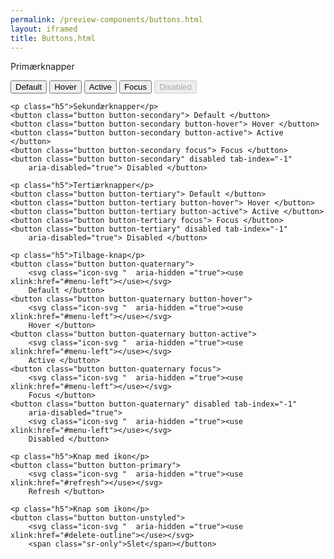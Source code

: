 ```yaml
--- 
permalink: /preview-components/buttons.html
layout: iframed 
title: Buttons.html
---
```

<div class="container pb-8">
    <p class="h5">Primærknapper</p>
    <button class="button button-primary"> Default </button>
    <button class="button button-primary button-hover"> Hover </button>
    <button class="button button-primary button-active"> Active </button>
    <button class="button button-primary focus"> Focus </button>
    <button class="button button-primary" disabled tab-index="-1"
        aria-disabled="true"> Disabled </button>

    <p class="h5">Sekundærknapper</p>
    <button class="button button-secondary"> Default </button>
    <button class="button button-secondary button-hover"> Hover </button>
    <button class="button button-secondary button-active"> Active </button>
    <button class="button button-secondary focus"> Focus </button>
    <button class="button button-secondary" disabled tab-index="-1"
        aria-disabled="true"> Disabled </button>

    <p class="h5">Tertiærknapper</p>
    <button class="button button-tertiary"> Default </button>
    <button class="button button-tertiary button-hover"> Hover </button>
    <button class="button button-tertiary button-active"> Active </button>
    <button class="button button-tertiary focus"> Focus </button>
    <button class="button button-tertiary" disabled tab-index="-1"
        aria-disabled="true"> Disabled </button>

    <p class="h5">Tilbage-knap</p>
    <button class="button button-quaternary">
        <svg class="icon-svg "  aria-hidden ="true"><use xlink:href="#menu-left"></use></svg>
        Default </button>
    <button class="button button-quaternary button-hover">
        <svg class="icon-svg "  aria-hidden ="true"><use xlink:href="#menu-left"></use></svg>
        Hover </button>
    <button class="button button-quaternary button-active">
        <svg class="icon-svg "  aria-hidden ="true"><use xlink:href="#menu-left"></use></svg>
        Active </button>
    <button class="button button-quaternary focus">
        <svg class="icon-svg "  aria-hidden ="true"><use xlink:href="#menu-left"></use></svg>
        Focus </button>
    <button class="button button-quaternary" disabled tab-index="-1"
        aria-disabled="true">
        <svg class="icon-svg "  aria-hidden ="true"><use xlink:href="#menu-left"></use></svg>
        Disabled </button>

    <p class="h5">Knap med ikon</p>
    <button class="button button-primary">
        <svg class="icon-svg "  aria-hidden ="true"><use xlink:href="#refresh"></use></svg>
        Refresh </button>

    <p class="h5">Knap som ikon</p>
    <button class="button button-unstyled">
        <svg class="icon-svg "  aria-hidden ="true"><use xlink:href="#delete-outline"></use></svg>
        <span class="sr-only">Slet</span></button>
</div>